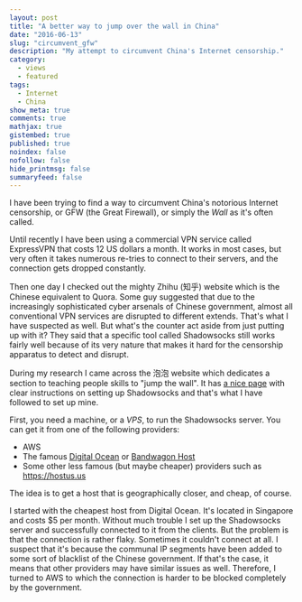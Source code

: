```yaml
---
layout: post
title: "A better way to jump over the wall in China"
date: "2016-06-13"
slug: "circumvent_gfw"
description: "My attempt to circumvent China's Internet censorship."
category: 
  - views
  - featured
tags:
  - Internet
  - China
show_meta: true
comments: true
mathjax: true
gistembed: true
published: true
noindex: false
nofollow: false
hide_printmsg: false
summaryfeed: false
---
```


I have been trying to find a way to circumvent China's notorious Internet censorship, or GFW (the Great Firewall), or simply the *Wall* as it's often called. 

Until recently I have been using a commercial VPN service called ExpressVPN that costs 12 US dollars a month. It works in most cases, but very often it takes numerous re-tries to connect to their servers, and the connection gets dropped constantly.

Then one day I checked out the mighty Zhihu (知乎) website which is the Chinese equivalent to Quora. Some guy suggested that due to the increasingly sophisticated cyber arsenals of Chinese government, almost all conventional VPN services are disrupted to different extends. That's what I have suspected as well. But what's the counter act aside from just putting up with it? They said that a specific tool called Shadowsocks still works fairly well because of its very nature that makes it hard for the censorship apparatus to detect and disrupt.

During my research I came across the 泡泡 website which dedicates a section to teaching people skills to "jump the wall". It has [a nice page](https://pao-pao.net/article/480) with clear instructions on setting up Shadowsocks and that's what I have followed to set up mine.

First, you need a machine, or a *VPS*, to run the Shadowsocks server. You can get it from one of the following providers:

 - AWS
 - The famous [Digital Ocean](https://www.digitalocean.com) or [Bandwagon Host](https://bandwagonhost.com)
 - Some other less famous (but maybe cheaper) providers such as https://hostus.us

The idea is to get a host that is geographically closer, and cheap, of course.

I started with the cheapest host from Digital Ocean. It's located in Singapore and costs $5 per month. Without much trouble I set up the Shadowsocks server and successfully connected to it from the clients. But the problem is that the connection is rather flaky. Sometimes it couldn't connect at all. I suspect that it's because the communal IP segments have been added to some sort of blacklist of the Chinese government. If that's the case, it means that other providers may have similar issues as well. Therefore, I turned to AWS to which the connection is harder to be blocked completely by the government.
